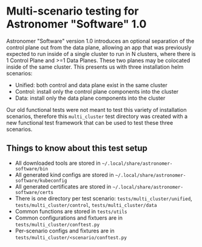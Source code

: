 # Multi-scenario testing for Astronomer "Software" 1.0

Astronomer "Software" version 1.0 introduces an optional separation of the control plane out from the data plane, allowing an app that was previously expected to run inside of a single cluster to run in N clusters, where there is 1 Control Plane and >=1 Data Planes. These two planes may be colocated inside of the same cluster. This presents us with three installation helm scenarios:

- Unified: both control and data plane exist in the same cluster
- Control: install only the control plane components into the cluster
- Data: install only the data plane components into the cluster

Our old functional tests were not meant to test this variety of installation scenarios, therefore this `multi_cluster` test directory was created with a new functional test framework that can be used to test these three scenarios.

## Things to know about this test setup

- All downloaded tools are stored in `~/.local/share/astronomer-software/bin`
- All generated kind configs are stored in `~/.local/share/astronomer-software/kubeconfig`
- All generated certificates are stored in `~/.local/share/astronomer-software/certs`
- There is one directory per test scenario: `tests/multi_cluster/unified`, `tests/multi_cluster/control`, `tests/multi_cluster/data`
- Common functions are stored in `tests/utils`
- Common configurations and fixtuers are in `tests/multi_cluster/conftest.py`
- Per-scenario configs and fixtures are in `tests/multi_cluster/<scenario/conftest.py`
